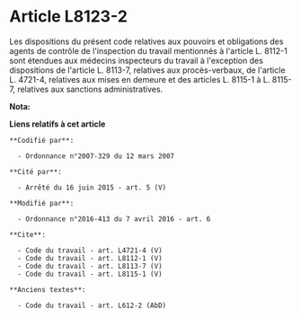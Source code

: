 # Article L8123-2

Les dispositions du présent code relatives aux pouvoirs et obligations des agents de contrôle de l'inspection du travail
mentionnés à l'article L. 8112-1 sont étendues aux médecins inspecteurs du travail à l'exception des dispositions de
l'article L. 8113-7, relatives aux procès-verbaux, de l'article L. 4721-4, relatives aux mises en demeure et des articles L.
8115-1 à L. 8115-7, relatives aux sanctions administratives.

**Nota:**



**Liens relatifs à cet article**

	**Codifié par**:

	  - Ordonnance n°2007-329 du 12 mars 2007

	**Cité par**:

	  - Arrêté du 16 juin 2015 - art. 5 (V)

	**Modifié par**:

	  - Ordonnance n°2016-413 du 7 avril 2016 - art. 6

	**Cite**:

	  - Code du travail - art. L4721-4 (V)
	  - Code du travail - art. L8112-1 (V)
	  - Code du travail - art. L8113-7 (V)
	  - Code du travail - art. L8115-1 (V)

	**Anciens textes**:

	  - Code du travail - art. L612-2 (AbD)
